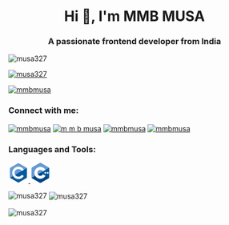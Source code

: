 <h1 align="center">Hi 👋, I'm MMB MUSA</h1>
<h3 align="center">A passionate frontend developer from India</h3>

<p align="left"> <img src="https://komarev.com/ghpvc/?username=musa327&label=Profile%20views&color=0e75b6&style=flat" alt="musa327" /> </p>

<p align="left"> <a href="https://github.com/ryo-ma/github-profile-trophy"><img src="https://github-profile-trophy.vercel.app/?username=musa327" alt="musa327" /></a> </p>

<p align="left"> <a href="https://twitter.com/mmbmusa" target="blank"><img src="https://img.shields.io/twitter/follow/mmbmusa?logo=twitter&style=for-the-badge" alt="mmbmusa" /></a> </p>

<h3 align="left">Connect with me:</h3>
<p align="left">
<a href="https://twitter.com/mmbmusa" target="blank"><img align="center" src="https://raw.githubusercontent.com/rahuldkjain/github-profile-readme-generator/master/src/images/icons/Social/twitter.svg" alt="mmbmusa" height="30" width="40" /></a>
<a href="https://fb.com/m m b musa" target="blank"><img align="center" src="https://raw.githubusercontent.com/rahuldkjain/github-profile-readme-generator/master/src/images/icons/Social/facebook.svg" alt="m m b musa" height="30" width="40" /></a>
<a href="https://codeforces.com/profile/mmbmusa" target="blank"><img align="center" src="https://raw.githubusercontent.com/rahuldkjain/github-profile-readme-generator/master/src/images/icons/Social/codeforces.svg" alt="mmbmusa" height="30" width="40" /></a>
<a href="https://www.topcoder.com/members/mmbmusa" target="blank"><img align="center" src="https://raw.githubusercontent.com/rahuldkjain/github-profile-readme-generator/master/src/images/icons/Social/topcoder.svg" alt="mmbmusa" height="30" width="40" /></a>
</p>

<h3 align="left">Languages and Tools:</h3>
<p align="left"> <a href="https://www.cprogramming.com/" target="_blank" rel="noreferrer"> <img src="https://raw.githubusercontent.com/devicons/devicon/master/icons/c/c-original.svg" alt="c" width="40" height="40"/> </a> <a href="https://www.w3schools.com/cpp/" target="_blank" rel="noreferrer"> <img src="https://raw.githubusercontent.com/devicons/devicon/master/icons/cplusplus/cplusplus-original.svg" alt="cplusplus" width="40" height="40"/> </a> </p>

<p><img align="left" src="https://github-readme-stats.vercel.app/api/top-langs?username=musa327&show_icons=true&locale=en&layout=compact" alt="musa327" /></p>

<p>&nbsp;<img align="center" src="https://github-readme-stats.vercel.app/api?username=musa327&show_icons=true&locale=en" alt="musa327" /></p>

<p><img align="center" src="https://github-readme-streak-stats.herokuapp.com/?user=musa327&" alt="musa327" /></p>
